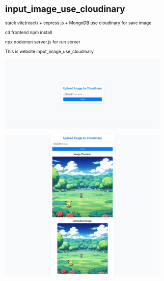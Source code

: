# input_image_use_cloudinary

stack vite(react) + express js + MongoDB
use cloudinary for save image

cd frontend
npm install


npx nodemon server.js              for run server

This is website input_image_use_cloudinary

![alt text](./image.png)

![alt text](image-1.png)